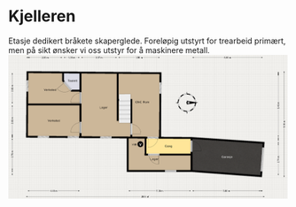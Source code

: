 # Kjelleren

Etasje dedikert bråkete skaperglede. Foreløpig utstyrt for trearbeid primært, men på sikt ønsker vi oss utstyr for å maskinere metall.
![Plantegning](Skogstua_uetg.png)
